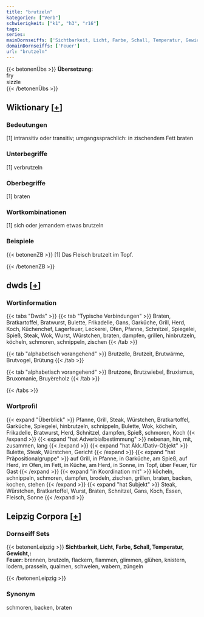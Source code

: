 ```yaml
---
title: "brutzeln"
kategorien: ["Verb"]
schwierigkeit: ["k1", "h3", "r16"]
tags:
series:
mainDornseiffs: ['Sichtbarkeit, Licht, Farbe, Schall, Temperatur, Gewicht,']
domainDornseiffs: ['Feuer']
url: "brutzeln"
---
```


{{< betonenÜbs >}}
**Übersetzung:**  
fry  
sizzle  
{{< /betonenÜbs >}}

## Wiktionary [[+](https://de.wiktionary.org/wiki/brutzeln)]

### Bedeutungen
[1] intransitiv oder transitiv; umgangssprachlich: in zischendem Fett braten  

### Unterbegriffe
[1] verbrutzeln  

### Oberbegriffe
[1] braten  

### Wortkombinationen
[1] sich oder jemandem etwas brutzeln  

### Beispiele
{{< betonenZB >}}
[1] Das Fleisch brutzelt im Topf.  

{{< /betonenZB >}}


## dwds [[+](https://www.dwds.de/wb/brutzeln)]

### Wortinformation
{{< tabs "Dwds" >}}
{{< tab "Typische Verbindungen" >}}
Braten, Bratkartoffel, Bratwurst, Bulette, Frikadelle, Gans, Garküche, Grill, Herd, Koch, Küchenchef, Lagerfeuer, Leckerei, Ofen, Pfanne, Schnitzel, Spiegelei, Spieß, Steak, Wok, Wurst, Würstchen, braten, dampfen, grillen, hinbrutzeln, köcheln, schmoren, schnippeln, zischen
{{< /tab >}}

{{< tab "alphabetisch vorangehend" >}}
Brutzelle, Brutzeit, Brutwärme, Brutvogel, Brütung
{{< /tab >}}

{{< tab "alphabetisch vorangehend" >}}
Brutzone, Brutzwiebel, Bruxismus, Bruxomanie, Bruyèreholz
{{< /tab >}}

{{< /tabs >}}

### Wortprofil
{{< expand "Überblick" >}} Pfanne, Grill, Steak, Würstchen, Bratkartoffel, Garküche, Spiegelei, hinbrutzeln, schnippeln, Bulette, Wok, köcheln, Frikadelle, Bratwurst, Herd, Schnitzel, dampfen, Spieß, schmoren, Koch {{< /expand >}}
{{< expand "hat Adverbialbestimmung" >}} nebenan, hin, mit, zusammen, lang {{< /expand >}}
{{< expand "hat Akk./Dativ-Objekt" >}} Bulette, Steak, Würstchen, Gericht {{< /expand >}}
{{< expand "hat Präpositionalgruppe" >}} auf Grill, in Pfanne, in Garküche, am Spieß, auf Herd, im Ofen, im Fett, in Küche, am Herd, in Sonne, im Topf, über Feuer, für Gast {{< /expand >}}
{{< expand "in Koordination mit" >}} köcheln, schnippeln, schmoren, dampfen, brodeln, zischen, grillen, braten, backen, kochen, stehen {{< /expand >}}
{{< expand "hat Subjekt" >}} Steak, Würstchen, Bratkartoffel, Wurst, Braten, Schnitzel, Gans, Koch, Essen, Fleisch, Sonne {{< /expand >}}

## Leipzig Corpora [[+](https://corpora.uni-leipzig.de/en/res?word=brutzeln&corpusId=deu_newscrawl-public_2018)]

### Dornseiff Sets
{{< betonenLeipzig >}}
**Sichtbarkeit, Licht, Farbe, Schall, Temperatur, Gewicht,:**  
**Feuer:** brennen, brutzeln, flackern, flammen, glimmen, glühen, knistern, lodern, prasseln, qualmen, schwelen, wabern, züngeln  

{{< /betonenLeipzig >}}

### Synonym
schmoren, backen, braten

